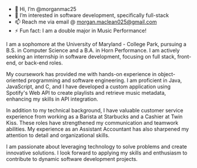 - 👋 Hi, I’m @morganmac25
- 👀 I’m interested in software development, specifically full-stack
- 📫 Reach me via email @ morgan.maclean025@gmail.com 
- ⚡ Fun fact: I am a double major in Music Performance!


I am a sophomore at the University of Maryland - College Park, pursuing a B.S. in Computer Science and a B.A. in Horn Performance. I am actively seeking an internship in software development, focusing on full stack, front-end, or back-end roles.

My coursework has provided me with hands-on experience in object-oriented programming and software engineering. I am proficient in Java, JavaScript, and C, and I have developed a custom application using Spotify's Web API to create playlists and retrieve music metadata, enhancing my skills in API integration.

In addition to my technical background, I have valuable customer service experience from working as a Barista at Starbucks and a Cashier at Twin Kiss. These roles have strengthened my communication and teamwork abilities. My experience as an Assistant Accountant has also sharpened my attention to detail and organizational skills.

I am passionate about leveraging technology to solve problems and create innovative solutions. I look forward to applying my skills and enthusiasm to contribute to dynamic software development projects.

<!---
morganmac25/morganmac25 is a ✨ special ✨ repository because its `README.md` (this file) appears on your GitHub profile.
You can click the Preview link to take a look at your changes.
--->

